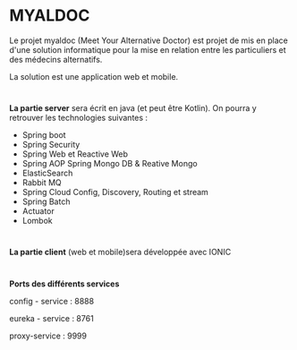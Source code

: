 # MYALDOC
Le projet myaldoc (Meet Your Alternative Doctor) est projet de mis en place d'une solution informatique pour la mise en relation entre les particuliers et des médecins alternatifs.  

La solution est une application web et mobile.  
#
**La partie server** sera écrit en java (et peut être Kotlin). 
On pourra y retrouver les technologies suivantes :  
  * Spring boot 
  * Spring Security 
  * Spring Web et Reactive Web 
  * Spring AOP Spring Mongo DB & Reative Mongo 
  * ElasticSearch 
  * Rabbit MQ 
  * Spring Cloud Config, Discovery, Routing et stream 
  * Spring Batch 
  * Actuator 
  * Lombok 
#
**La partie client** (web et mobile)sera développée avec IONIC
#
#

**Ports des différents services**

config - service  : 8888

eureka - service  : 8761

proxy-service : 9999